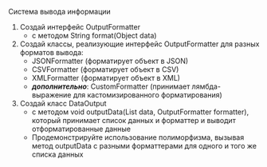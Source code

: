 Система вывода информации

1. Создай интерфейс OutputFormatter
   - с методом String format(Object data)
2. Создай классы, реализующие интерфейс OutputFormatter для разных форматов вывода:
   - JSONFormatter (форматирует объект в JSON)
   - CSVFormatter (форматирует объект в CSV)
   - XMLFormatter (форматирует объект в XML)
   - ***дополнительно***: CustomFormatter (принимает лямбда-выражение для кастомизированного форматирования)
3. Создай класс DataOutput 
   - с методом void outputData(List<Object> data, OutputFormatter formatter), который принимает список данных и форматтер и выводит отформатированные данные
4. Продемонстрируйте использование полиморфизма, вызывая метод outputData с разными форматтерами для одного и того же списка данных